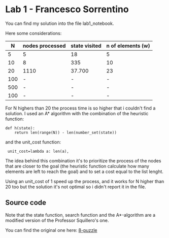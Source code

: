 # Lab 1 - Francesco Sorrentino

You can find my solution into the file lab1_notebook.

Here some considerations:

| N | nodes processed | state visited | n of elements (w) | 
|---|---|---|---|
| 5 | 5 | 18 | 5 |
| 10 | 8 | 335 | 10 |
| 20 | 1110 | 37.700 | 23 |
| 100 | - | - | - | - |
| 500 | - | - | - | - |
| 100 | - | - | - | - |

For N highers than 20 the process time is so higher that i couldn't find a solution. I used an A* algorithm with the combination of the heuristic function:

```
def h(state):
    return len(range(N)) - len(number_set(state))
```


and the unit_cost function:

```
 unit_cost=lambda a: len(a),
```

The idea behind this combination it's to prioritize the process of the nodes that are closer to the goal (the heuristic function calculate how many elements are left to reach the goal) and to set a cost equal to the list lenght. 

Using an unit_cost of 1 speed up the process, and it works for N higher than 20 too but the solution it's not optimal so i didn't report it in the file.

## Source code
Note that the state function, search function and the A*-algorithm are a modified version of the Professor Squillero's one.

You can find the original one here:
[8-puzzle](https://github.com/squillero/computational-intelligence/blob/master/2022-23/8-puzzle.ipynb)



